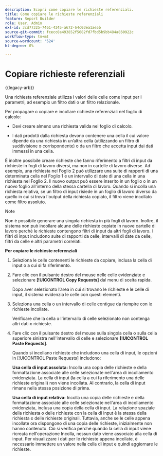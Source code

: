 ```yaml
---
description: Scopri come copiare le richieste referenziali.
title: Come copiare le richieste referenziali
feature: Report Builder
role: User, Admin
exl-id: 3cd77325-7461-4345-a672-64c03ea1ae5b
source-git-commit: fcecc8a493852f5682fd7fbd5b9bb484a850922c
workflow-type: tm+mt
source-wordcount: '524'
ht-degree: 0%

---
```


# Copiare richieste referenziali

{{legacy-arb}}

Una richiesta referenziale utilizza i valori delle celle come input per i parametri, ad esempio un filtro dati o un filtro relazionale.

Per propagare o copiare e incollare richieste referenziali nel foglio di calcolo:

* Devi creare almeno una richiesta valida nel foglio di calcolo.

* I dati prodotti dalla richiesta devono contenere una cella il cui valore dipende da una richiesta in un’altra cella (utilizzando un filtro di suddivisione o corrispondente) o da un filtro che accetta input dai dati immessi in una cella.

È inoltre possibile creare richieste che fanno riferimento a filtri di input da richieste in fogli di lavoro diversi, ma non in cartelle di lavoro diverse. Ad esempio, una richiesta nel Foglio 2 può utilizzare una suite di rapporti di una determinata cella nel Foglio 1 e un intervallo di date di una cella in una richiesta nel Foglio 2. Il nuovo output può essere inserito in un foglio o in un nuovo foglio all&#39;interno della stessa cartella di lavoro. Quando si incolla una richiesta relativa, se un filtro di input risiede in un foglio di lavoro diverso da quello in cui si trova l&#39;output della richiesta copiato, il filtro viene incollato come filtro assoluto.

>[!NOTE]
>
>Non è possibile generare una singola richiesta in più fogli di lavoro. Inoltre, il sistema non può incollare alcune delle richieste copiate in nuove cartelle di lavoro perché le richieste contengono filtri di input da altri fogli di lavoro. I filtri di input includono suite di rapporti da celle, intervalli di date da celle, filtri da celle e altri parametri correlati.

**Per copiare le richieste referenziali**

1. Seleziona le celle contenenti le richieste da copiare, inclusa la cella di input o a cui si fa riferimento.
1. Fare clic con il pulsante destro del mouse nelle celle evidenziate e selezionare **[!UICONTROL Copy Requests]** dal menu di scelta rapida.

   Dopo aver selezionato l’area in cui si trovano le richieste e le celle di input, il sistema evidenzia le celle con questi elementi.
1. Seleziona una cella o un intervallo di celle contigue da riempire con le richieste incollate.

   Verificare che la cella o l&#39;intervallo di celle selezionato non contenga altri dati o richieste.
1. Fare clic con il pulsante destro del mouse sulla singola cella o sulla cella superiore sinistra nell&#39;intervallo di celle e selezionare **[!UICONTROL Paste Requests]**.

   Quando si incollano richieste che includono una cella di input, le opzioni in [!UICONTROL Paste Requests] includono:

   **Usa cella di input assoluta:** Incolla una copia delle richieste e della formattazione associate alle celle selezionate nell&#39;area di incollamento evidenziata. La cella di input (la cella a cui fa riferimento una delle richieste originali) non viene incollata. Al contrario, la cella di input rimane nella stessa posizione di prima.

   **Usa cella di input relativa:** Incolla una copia delle richieste e della formattazione associate alle celle selezionate nell&#39;area di incollamento evidenziata, inclusa una copia della cella di input. La relazione spaziale della richiesta o delle richieste con la cella di input è la stessa della richiesta o delle richieste originali. Tuttavia, anche se le celle appena incollate ora dispongono di una copia delle richieste, inizialmente non hanno contenuto. Ciò si verifica perché quando la cella di input viene ricreata nell&#39;operazione Incolla, nessun dato viene associato alla cella di input. Per visualizzare i dati per le richieste appena incollate, è necessario immettere un valore nella cella di input e quindi aggiornare le richieste.

